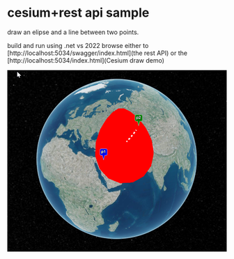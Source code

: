 # cesium+rest api sample
draw an elipse and a line between two points.


build and run using .net vs 2022
browse either to [http://localhost:5034/swagger/index.html](the rest API) or the [http://localhost:5034/index.html](Cesium draw demo)


![amazing image](example.png)  